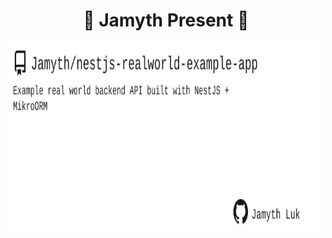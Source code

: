 <!-- built at 6/26/2024, 12:28:52 PM -->
<h1 align="center">
🎉 Jamyth Present 🎉
</h1>
<p align="center">
    <a href="https://github.com/Jamyth/nestjs-realworld-example-app">
        <img width="1000" height="300" src="./readme.svg" />
    </a>
</p>